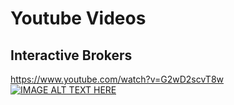 # Youtube Videos 

## Interactive Brokers
https://www.youtube.com/watch?v=G2wD2scvT8w
[![IMAGE ALT TEXT HERE](https://img.youtube.com/vi/G2wD2scvT8w/0.jpg)](https://www.youtube.com/watch?v=G2wD2scvT8w)


